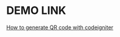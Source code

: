 # DEMO LINK #
[How to generate QR code with codeigniter](http://webeasystep.com/blog/view_article/How_to_generate_QR_code_with_codeigniter_)